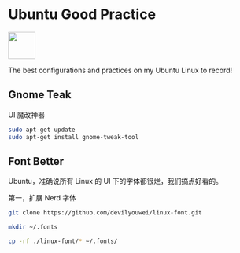 # Ubuntu Good Practice

<img height="55" src="https://cdn.jsdelivr.net/gh/devicons/devicon@latest/icons/ubuntu/ubuntu-original-wordmark.svg" />

The best configurations and practices on my Ubuntu Linux to record!

## Gnome Teak

UI 魔改神器

```bash
sudo apt-get update
sudo apt-get install gnome-tweak-tool
```

## Font Better

Ubuntu，准确说所有 Linux 的 UI 下的字体都很烂，我们搞点好看的。

第一，扩展 Nerd 字体

```bash
git clone https://github.com/devilyouwei/linux-font.git

mkdir ~/.fonts

cp -rf ./linux-font/* ~/.fonts/
```
